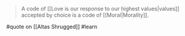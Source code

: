 > A code of [[Love is our response to our highest values|values]] accepted by choice is a code of [[Moral|Morality]].

#quote on [[Altas Shrugged]] #learn
